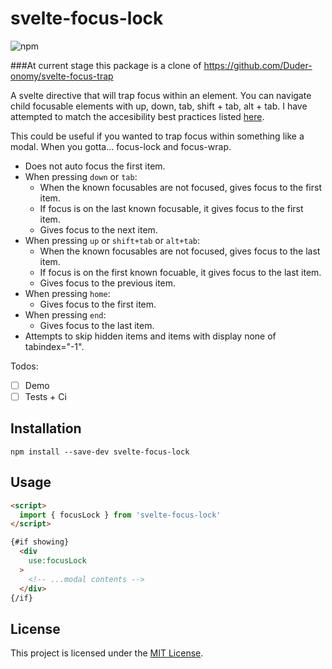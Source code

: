 # svelte-focus-lock

![npm](https://img.shields.io/npm/v/svelte-focus-lock)

###At current stage this package is a clone of https://github.com/Duder-onomy/svelte-focus-trap 

A svelte directive that will trap focus within an element.
You can navigate child focusable elements with up, down, tab, shift + tab, alt + tab. I have attempted to match the accesibility best practices listed [here](https://www.w3.org/TR/wai-aria-practices/examples/menu-button/menu-button-links.html).

This could be useful if you wanted to trap focus within something like a modal. When you gotta... focus-lock and focus-wrap.

* Does not auto focus the first item.
  <!-- * Scope this [auto-focus modifier](https://github.com/qonto/ember-autofocus-modifier) out if you need that. -->
* When pressing `down` or `tab`:
  * When the known focusables are not focused, gives focus to the first item.
  * If focus is on the last known focusable, it gives focus to the first item.
  * Gives focus to the next item.
* When pressing `up` or `shift+tab` or `alt+tab`:
  * When the known focusables are not focused, gives focus to the last item.
  * If focus is on the first known focuable, it gives focus to the last item.
  * Gives focus to the previous item.
* When pressing `home`:
  * Gives focus to the first item.
* When pressing `end`:
  * Gives focus to the last item.
* Attempts to skip hidden items and items with display none of tabindex="-1".


Todos:
- [ ] Demo
- [ ] Tests + Ci

Installation
------------------------------------------------------------------------------

```
npm install --save-dev svelte-focus-lock
```

Usage
------------------------------------------------------------------------------

```html
<script>
  import { focusLock } from 'svelte-focus-lock'
</script>

{#if showing}
  <div
    use:focusLock
  > 
    <!-- ...modal contents -->
  </div>
{/if}
```

License
------------------------------------------------------------------------------

This project is licensed under the [MIT License](LICENSE.md).
